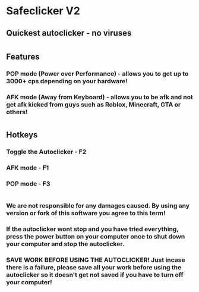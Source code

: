 # Safeclicker V2
## Quickest autoclicker - no viruses

#

## Features
### POP mode (Power over Performance) - allows you to get up to 3000+ cps depending on your hardware!
### AFK mode (Away from Keyboard) - allows you to be afk and not get afk kicked from guys such as Roblox, Minecraft, GTA or others!

#

## Hotkeys
### Toggle the Autoclicker - F2
### AFK mode - F1
### POP mode - F3

#

#

### We are not responsible for any damages caused. By using any version or fork of this software you agree to this term!
### If the autoclicker wont stop and you have tried everything, press the power button on your computer once to shut down your computer and stop the autoclicker.
### SAVE WORK BEFORE USING THE AUTOCLICKER! Just incase there is a failure, please save all your work before using the autoclicker so it doesn't get not saved if you have to turn off your computer!
